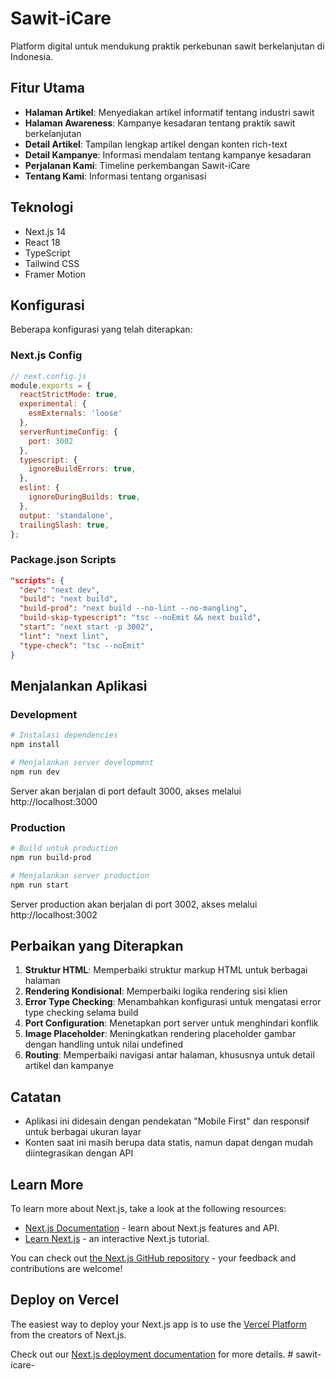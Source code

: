 # Sawit-iCare

Platform digital untuk mendukung praktik perkebunan sawit berkelanjutan di Indonesia.

## Fitur Utama

- **Halaman Artikel**: Menyediakan artikel informatif tentang industri sawit
- **Halaman Awareness**: Kampanye kesadaran tentang praktik sawit berkelanjutan
- **Detail Artikel**: Tampilan lengkap artikel dengan konten rich-text
- **Detail Kampanye**: Informasi mendalam tentang kampanye kesadaran
- **Perjalanan Kami**: Timeline perkembangan Sawit-iCare
- **Tentang Kami**: Informasi tentang organisasi

## Teknologi

- Next.js 14
- React 18
- TypeScript
- Tailwind CSS
- Framer Motion

## Konfigurasi

Beberapa konfigurasi yang telah diterapkan:

### Next.js Config

```js
// next.config.js
module.exports = {
  reactStrictMode: true,
  experimental: {
    esmExternals: 'loose'
  },
  serverRuntimeConfig: {
    port: 3002
  },
  typescript: {
    ignoreBuildErrors: true,
  },
  eslint: {
    ignoreDuringBuilds: true,
  },
  output: 'standalone',
  trailingSlash: true,
};
```

### Package.json Scripts

```json
"scripts": {
  "dev": "next dev",
  "build": "next build",
  "build-prod": "next build --no-lint --no-mangling",
  "build-skip-typescript": "tsc --noEmit && next build",
  "start": "next start -p 3002",
  "lint": "next lint",
  "type-check": "tsc --noEmit"
}
```

## Menjalankan Aplikasi

### Development

```bash
# Instalasi dependencies
npm install

# Menjalankan server development
npm run dev
```

Server akan berjalan di port default 3000, akses melalui http://localhost:3000

### Production

```bash
# Build untuk production
npm run build-prod

# Menjalankan server production
npm run start
```

Server production akan berjalan di port 3002, akses melalui http://localhost:3002

## Perbaikan yang Diterapkan

1. **Struktur HTML**: Memperbaiki struktur markup HTML untuk berbagai halaman
2. **Rendering Kondisional**: Memperbaiki logika rendering sisi klien
3. **Error Type Checking**: Menambahkan konfigurasi untuk mengatasi error type checking selama build
4. **Port Configuration**: Menetapkan port server untuk menghindari konflik
5. **Image Placeholder**: Meningkatkan rendering placeholder gambar dengan handling untuk nilai undefined
6. **Routing**: Memperbaiki navigasi antar halaman, khususnya untuk detail artikel dan kampanye

## Catatan

- Aplikasi ini didesain dengan pendekatan "Mobile First" dan responsif untuk berbagai ukuran layar
- Konten saat ini masih berupa data statis, namun dapat dengan mudah diintegrasikan dengan API

## Learn More

To learn more about Next.js, take a look at the following resources:

- [Next.js Documentation](https://nextjs.org/docs) - learn about Next.js features and API.
- [Learn Next.js](https://nextjs.org/learn) - an interactive Next.js tutorial.

You can check out [the Next.js GitHub repository](https://github.com/vercel/next.js) - your feedback and contributions are welcome!

## Deploy on Vercel

The easiest way to deploy your Next.js app is to use the [Vercel Platform](https://vercel.com/new?utm_medium=default-template&filter=next.js&utm_source=create-next-app&utm_campaign=create-next-app-readme) from the creators of Next.js.

Check out our [Next.js deployment documentation](https://nextjs.org/docs/app/building-your-application/deploying) for more details.
#   s a w i t - i c a r e - 
 
 